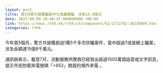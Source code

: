 ```yaml
---
layout: post
title: 首5月警方接獲騙案中七成屬網騙　涉款15.8億元
date: 2023-08-09 18:40:47.000000000 +08:00
link: https://news.rthk.hk/rthk/ch/component/k2/1712782-20230809.htm
categories: rthk
---
```


今年首5個月，警方共接獲超過1萬5千多宗詐騙案件，當中超過7成是網上騙案，涉及金額達15億8千萬元。

通訊辦表示，截至7月，流動服務供應商已經發出超過1300萬個話音或文字訊息，提示市民防範來電號碼「+852」開首的境外來電 。
